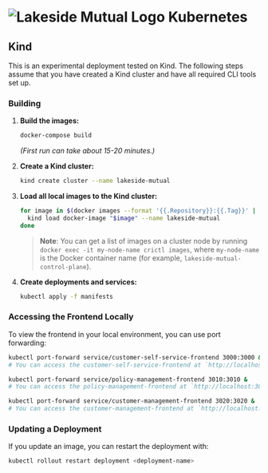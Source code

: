 # ![Lakeside Mutual Logo](./resources/logo-32x32.png) Kubernetes

## Kind

This is an experimental deployment tested on Kind. The following steps assume that you have created a Kind cluster and have all required CLI tools set up.

### Building

1. **Build the images:**

   ```bash
   docker-compose build
   ```

   _(First run can take about 15-20 minutes.)_

1. **Create a Kind cluster:**

   ```bash
   kind create cluster --name lakeside-mutual
   ```

1. **Load all local images to the Kind cluster:**

   ```zsh
   for image in $(docker images --format '{{.Repository}}:{{.Tag}}' | grep '^lakesidemutual/'); do
     kind load docker-image "$image" --name lakeside-mutual
   done
   ```

   > **Note**: You can get a list of images on a cluster node by running `docker exec -it my-node-name crictl images`, where `my-node-name` is the Docker container name (for example, `lakeside-mutual-control-plane`).

1. **Create deployments and services:**

   ```bash
   kubectl apply -f manifests
   ```

### Accessing the Frontend Locally

To view the frontend in your local environment, you can use port forwarding:

```bash
kubectl port-forward service/customer-self-service-frontend 3000:3000 &
# You can access the customer-self-service-frontend at `http://localhost:3000`.

kubectl port-forward service/policy-management-frontend 3010:3010 &
# You can access the policy-management-frontend at `http://localhost:3010`.

kubectl port-forward service/customer-management-frontend 3020:3020 &
# You can access the customer-management-frontend at `http://localhost:3020`.
```

### Updating a Deployment

If you update an image, you can restart the deployment with:

```bash
kubectl rollout restart deployment <deployment-name>
```
